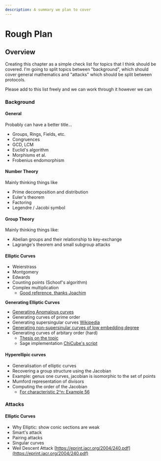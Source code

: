 ```yaml
---
description: A summary we plan to cover
---
```


# Rough Plan

## Overview

Creating this chapter as a simple check list for topics that I think should be covered. I'm going to split topics between "background", which should cover general mathematics and "attacks" which should be split between protocols.

Please add to this list freely and we can work through it however we can

### Background

#### General

Probably can have a better title...

* Groups, Rings, Fields, etc.
* Congruences
* GCD, LCM
* Euclid's algorithm
* Morphisms et al. 
* Frobenius endomorphism

#### Number Theory

Mainly thinking things like

* Prime decomposition and distribution
* Euler's theorem
* Factoring
* Legendre / Jacobi symbol

#### Group Theory

Mainly thinking things like:

* Abelian groups and their relationship to key-exchange
* Lagrange's theorem and small subgroup attacks

#### Elliptic Curves

* Weierstrass
* Montgomery
* Edwards
* Counting points \(Schoof's algorithm\)
* Complex multiplication
  * [Good reference, thanks Joachim](https://crypto.stanford.edu/pbc/thesis.pdf)

**Generating Elliptic Curves**

* [Generating Anomalous curves](http://www.monnerat.info/publications/anomalous.pdf)
* Generating curves of prime order
* Generating supersingular curves [Wikipedia](https://en.wikipedia.org/wiki/Supersingular_elliptic_curve#Examples)
* [Generating non-supersinular curves of low embedding degree](https://eprint.iacr.org/2004/058.pdf)
* Generating curves of arbitary order \(hard\)
  * [Thesis on the topic](https://www.math.leidenuniv.nl/scripties/Broker.pdf)
  * Sage implementation [ChiCube's script](https://gist.github.com/ChiCubed/0977601c9ce88eda03b9d2576231192e)

#### Hyperellipic curves

* Generalisation of elliptic curves
* Recovering a group structure using the Jacobian
* Example: genus one curves, jacobian is isomorphic to the set of points
* Mumford representation of divisors
* Computing the order of the Jacobian
  * [For characteristic 2^n: Example 56](https://www.math.uwaterloo.ca/~ajmeneze/publications/hyperelliptic.pdf)

### Attacks

#### Elliptic Curves

* Why Elliptic: show conic sections are weak
* Smart's attack
* Pairing attacks 
* Singular curves 
* Weil Descent Attack [https://eprint.iacr.org/2004/240.pdf](https://eprint.iacr.org/2004/240.pdf)

